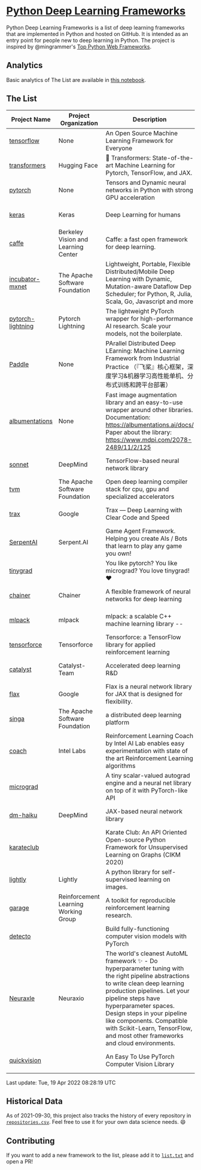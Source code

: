 # [Python Deep Learning Frameworks](https://www.github.com/shimst3r/python-deep-learning-frameworks)

Python Deep Learning Frameworks is a list of deep learning frameworks that are implemented in Python and hosted on GitHub. It is intended as an entry point for people new to deep learning in Python. The project is inspired by @mingrammer's [Top Python Web Frameworks](https://github.com/mingrammer/python-web-framework-stars).

## Analytics

Basic analytics of The List are available in [this notebook](./notebooks/development_over_time.ipynb).

## The List

| Project Name | Project Organization | Description | Stars | Forks | Open Issues | Last Commit |
| ------------ | -------------------- | ----------- | ----: | ----: | ----------: | ----------- |
| [tensorflow](https://tensorflow.org) | None | An Open Source Machine Learning Framework for Everyone | 164328 | 86651 | 2431 | 0 day(s) ago |
| [transformers](https://huggingface.co/transformers) | Hugging Face | 🤗 Transformers: State-of-the-art Machine Learning for Pytorch, TensorFlow, and JAX. | 61208 | 14553 | 526 | 0 day(s) ago |
| [pytorch](https://pytorch.org) | None | Tensors and Dynamic neural networks in Python with strong GPU acceleration | 55375 | 15361 | 11308 | 0 day(s) ago |
| [keras](http://keras.io/) | Keras | Deep Learning for humans | 54967 | 19070 | 323 | 0 day(s) ago |
| [caffe](http://caffe.berkeleyvision.org/) | Berkeley Vision and Learning Center | Caffe: a fast open framework for deep learning. | 32515 | 18992 | 1180 | 0 day(s) ago |
| [incubator-mxnet](https://mxnet.apache.org) | The Apache Software Foundation | Lightweight, Portable, Flexible Distributed/Mobile Deep Learning with Dynamic, Mutation-aware Dataflow Dep Scheduler; for Python, R, Julia, Scala, Go, Javascript and more | 19943 | 6906 | 1980 | 0 day(s) ago |
| [pytorch-lightning](https://pytorchlightning.ai) | Pytorch Lightning | The lightweight PyTorch wrapper for high-performance AI research. Scale your models, not the boilerplate. | 18073 | 2299 | 580 | 0 day(s) ago |
| [Paddle](http://www.paddlepaddle.org/) | None | PArallel Distributed Deep LEarning: Machine Learning Framework from Industrial Practice （『飞桨』核心框架，深度学习&机器学习高性能单机、分布式训练和跨平台部署） | 17990 | 4448 | 2849 | 0 day(s) ago |
| [albumentations](https://albumentations.ai) | None | Fast image augmentation library and an easy-to-use wrapper around other libraries. Documentation:  https://albumentations.ai/docs/ Paper about the library: https://www.mdpi.com/2078-2489/11/2/125 | 10036 | 1288 | 285 | 0 day(s) ago |
| [sonnet](https://sonnet.dev/) | DeepMind | TensorFlow-based neural network library | 9257 | 1324 | 29 | 2 day(s) ago |
| [tvm](https://tvm.apache.org/) | The Apache Software Foundation | Open deep learning compiler stack for cpu, gpu and specialized accelerators | 7971 | 2481 | 384 | 0 day(s) ago |
| [trax](https://github.com/google/trax) | Google | Trax — Deep Learning with Clear Code and Speed | 6870 | 707 | 98 | 0 day(s) ago |
| [SerpentAI](http://serpent.ai) | Serpent.AI | Game Agent Framework. Helping you create AIs / Bots that learn to play any game you own! | 6229 | 735 | 2 | 1 day(s) ago |
| [tinygrad](https://github.com/geohot/tinygrad) |  | You like pytorch? You like micrograd? You love tinygrad! ❤️  | 5972 | 611 | 11 | 1 day(s) ago |
| [chainer](https://chainer.org) | Chainer | A flexible framework of neural networks for deep learning | 5674 | 1384 | 9 | 1 day(s) ago |
| [mlpack](https://www.mlpack.org/) | mlpack | mlpack: a scalable C++ machine learning library --  | 3967 | 1427 | 75 | 0 day(s) ago |
| [tensorforce](https://github.com/tensorforce/tensorforce) | Tensorforce | Tensorforce: a TensorFlow library for applied reinforcement learning | 3118 | 525 | 11 | 2 day(s) ago |
| [catalyst](https://catalyst-team.com) | Catalyst-Team | Accelerated deep learning R&D | 2900 | 363 | 2 | 2 day(s) ago |
| [flax](https://github.com/google/flax) | Google | Flax is a neural network library for JAX that is designed for flexibility. | 2861 | 329 | 160 | 0 day(s) ago |
| [singa](https://github.com/apache/singa) | The Apache Software Foundation | a distributed deep learning platform | 2597 | 818 | 37 | 1 day(s) ago |
| [coach](https://intellabs.github.io/coach/) | Intel Labs | Reinforcement Learning Coach by Intel AI Lab enables easy experimentation with state of the art Reinforcement Learning algorithms | 2136 | 426 | 89 | 3 day(s) ago |
| [micrograd](https://github.com/karpathy/micrograd) |  | A tiny scalar-valued autograd engine and a neural net library on top of it with PyTorch-like API | 2039 | 158 | 8 | 1 day(s) ago |
| [dm-haiku](https://dm-haiku.readthedocs.io) | DeepMind | JAX-based neural network library | 1845 | 149 | 51 | 1 day(s) ago |
| [karateclub](https://karateclub.readthedocs.io) |  | Karate Club: An API Oriented Open-source Python Framework for Unsupervised Learning on Graphs (CIKM 2020) | 1576 | 191 | 0 | 0 day(s) ago |
| [lightly](https://github.com/lightly-ai/lightly) | Lightly | A python library for self-supervised learning on images. | 1547 | 118 | 56 | 1 day(s) ago |
| [garage](https://github.com/rlworkgroup/garage) | Reinforcement Learning Working Group | A toolkit for reproducible reinforcement learning research. | 1429 | 260 | 224 | 4 day(s) ago |
| [detecto](https://detecto.readthedocs.io/) |  | Build fully-functioning computer vision models with PyTorch | 542 | 91 | 28 | 3 day(s) ago |
| [Neuraxle](https://www.neuraxle.org/) | Neuraxio | The world's cleanest AutoML framework ✨ - Do hyperparameter tuning with the right pipeline abstractions to write clean deep learning production pipelines. Let your pipeline steps have hyperparameter spaces. Design steps in your pipeline like components. Compatible with Scikit-Learn, TensorFlow, and most other frameworks and cloud environments. | 514 | 53 | 81 | 0 day(s) ago |
| [quickvision](https://github.com/oke-aditya/quickvision) |  | An Easy To Use PyTorch Computer Vision Library | 48 | 5 | 19 | 35 day(s) ago |

Last update: Tue, 19 Apr 2022 08:28:19 UTC

## Historical Data

As of 2021-09-30, this project also tracks the history of every repository in [`repositories.csv`](./repositories.csv). Feel free to use it for your own data science needs. :smile:

## Contributing

If you want to add a new framework to the list, please add it to [`list.txt`](./python-deep-learning-frameworks/list.txt) and open a PR!
